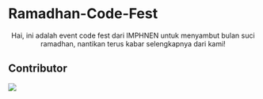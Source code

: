 # Ramadhan-Code-Fest
<div align="center">
Hai, ini adalah event code fest dari IMPHNEN untuk menyambut bulan suci ramadhan, nantikan terus kabar selengkapnya dari kami!
</div>

## Contributor 
<a href="https://github.com/IMPHNEN/Ramadhan-Code-Fest/graphs/contributors">
  <img src="https://contrib.rocks/image?repo=IMPHNEN/Ramadhan-Code-Fest" />
</a>
